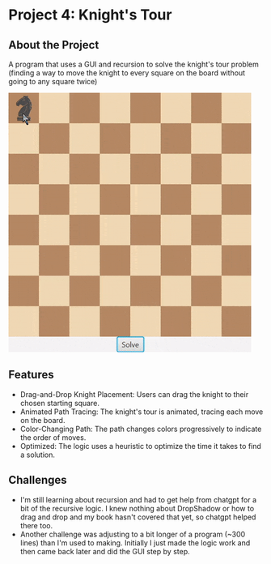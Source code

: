 # Project 4: Knight's Tour

## About the Project
A program that uses a GUI and recursion to solve the knight's tour problem (finding a way to move the knight to every square
on the board without going to any square twice)

![Knight's Toure Example](knightsTour.gif)

## Features
- Drag-and-Drop Knight Placement: Users can drag the knight to their chosen starting square.
- Animated Path Tracing: The knight's tour is animated, tracing each move on the board.
- Color-Changing Path: The path changes colors progressively to indicate the order of moves.
- Optimized: The logic uses a heuristic to optimize the time it takes to find a solution.

## Challenges
- I'm still learning about recursion and had to get help from chatgpt for a bit of the recursive logic. I knew nothing about
  DropShadow or how to drag and drop and my book hasn't covered that yet, so chatgpt helped there too.
- Another challenge was adjusting to a bit longer of a program (~300 lines) than I'm used to making. Initially I
 just made the logic work and then came back later and did the GUI step by step.
